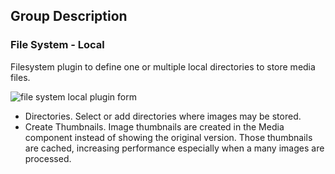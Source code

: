 <!-- Filename: Chunk4x:Extensions_Plugin_Manager_Edit_FileSystem_Group / Display title: File System Group -->

## Group Description

### File System - Local

Filesystem plugin to define one or multiple local directories to store media files.

![file system local plugin form](../../../en/images/plugins/plugin-group-file-system-local.png)

- Directories. Select or add directories where images may be stored.
- Create Thumbnails. Image thumbnails are created in the Media component instead of showing the original version. Those thumbnails are cached, increasing performance especially when a many images are processed.
